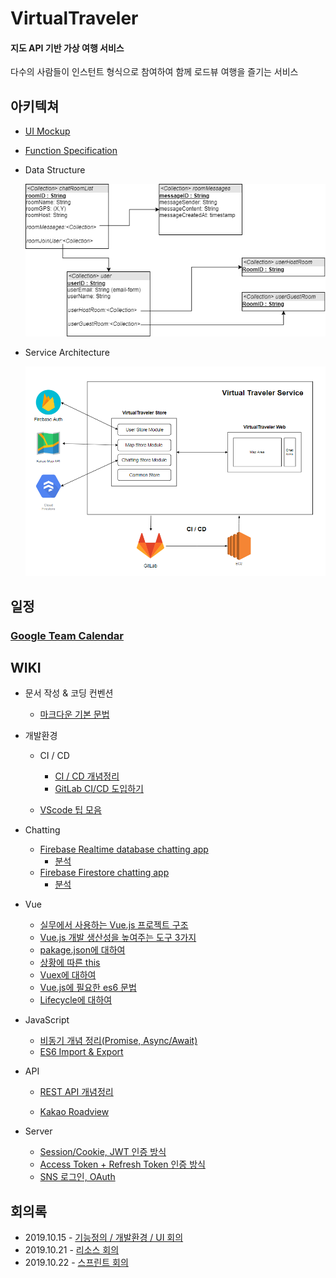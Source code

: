 # VirtualTraveler

#### 지도 API 기반 가상 여행 서비스

다수의 사람들이 인스턴트 형식으로 참여하여 함께 로드뷰 여행을 즐기는 서비스



## 아키텍쳐

- <a href="./deliverables/mockup.md">UI Mockup</a>

- <a href="./deliverables/function_specification.md">Function Specification</a>

  

- Data Structure

  <img src="./deliverables/database_structure.png">



- Service Architecture

  <img src="./deliverables/service-architecture.png">



## 일정	

### <a href="https://calendar.google.com/calendar/embed?src=k4h8g6b7jn7vrmqlngfj93lb7s%40group.calendar.google.com&ctz=Asia%2FSeoul">Google Team Calendar</a>



## WIKI

- 문서 작성 & 코딩 컨벤션
  
  - <a href="./wiki/about_markdown.md">마크다운 기본 문법</a>
  
    
  
- 개발환경
  
  - CI / CD
  
    - <a href="./wiki/cicd.md">CI / CD 개념정리</a>
    - <a href="./wiki/gitlab-ci.md">GitLab CI/CD 도입하기</a>
  
  - <a href="./wiki/about_vscode.md">VScode 팁 모음</a>
  
    
  
- Chatting

  - <a href=" https://cionman.tistory.com/50 ">Firebase Realtime database chatting app</a>
    - <a href="./wiki/about_realtime_database_chat.md">분석</a>
  - <a href=" https://www.youtube.com/watch?v=ifOzAyR1cG4 ">Firebase Firestore chatting app</a>
    - <a href="./wiki/about_firebase.md">분석</a>

  

- Vue
  
  - <a href=" https://joshua1988.github.io/web-development/vuejs/vue-structure/ ">실무에서 사용하는 Vue.js 프로젝트 구조</a>
  - <a href="https://joshua1988.github.io/web-development/vuejs/boost-productivity/">Vue.js 개발 생산성을 높여주는 도구 3가지</a>
  - <a href=" https://programmingsummaries.tistory.com/385 ">pakage.json에 대하여</a>
  - <a href="./wiki/this.md">상황에 따른 this</a>
  - <a href="./wiki/vuex-vue.md">Vuex에 대하여</a>
  - <a href="./wiki/es6-for-vue.md">Vue.js에 필요한 es6 문법</a>
  - <a href="./wiki/lifecycle-vue.md">Lifecycle에 대하여</a>
  
  
  
- JavaScript

  - <a href="./wiki/about_promise_async_await.md">비동기 개념 정리(Promise, Async/Await)</a>
  - <a href="./wiki/javascript-modularization.md">ES6 Import & Export</a>

  

- API
  
  - <a href="./wiki/about_rest.md">REST API 개념정리</a>
    
  - <a href="./wiki/about_roadview.md">Kakao Roadview</a>
  
    

- Server

  - <a href="https://tansfil.tistory.com/58?category=255594">Session/Cookie, JWT 인증 방식</a>
  - <a href="https://tansfil.tistory.com/59?category=255594">Access Token + Refresh Token 인증 방식</a>
  - <a href="https://tansfil.tistory.com/60?category=255594">SNS 로그인, OAuth</a>



## 회의록

- 2019.10.15 - <a href="./meeting-log/20191015.md">기능정의 / 개발환경 / UI 회의</a>
- 2019.10.21 - <a href="./meeting-log/20191021.md">리소스 회의</a>
- 2019.10.22 - <a href="./meeting-log/20191022.md">스프린트 회의</a>
